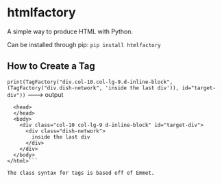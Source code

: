 # htmlfactory
A simple way to produce HTML with Python.

Can be installed through pip:
```pip install htmlfactory```


How to Create a Tag
-------------------
```print(TagFactory("div.col-10.col-lg-9.d-inline-block", (TagFactory("div.dish-network", 'inside the last div')), id="target-div"))```
---> output
```<html>
  <head>
  </head>
  <body>
    <div class="col-10 col-lg-9 d-inline-block" id="target-div">
      <div class="dish-network">
        inside the last div
      </div>
    </div>
  </body>
</html>```

The class syntax for tags is based off of Emmet.
